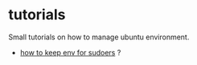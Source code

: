 tutorials
=========

Small tutorials on how to manage ubuntu environment.

* [how to keep env for sudoers](keep-env-sudoers/keep-env-sudoers.textile) ?
